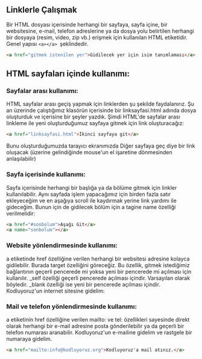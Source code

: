 ## Linklerle Çalışmak

Bir HTML dosyası içerisinde herhangi bir sayfaya, sayfa içine, bir websitesine, e-mail, telefon adreslerine ya da dosya yolu belirtilen herhangi bir dosyaya (resim, video, zip vb.) erişmek için kullanılan HTML etiketidir. Genel yapısı ```<a></a> ```şeklindedir.
```html
<a href="gitmek istenilen yer">Gidilecek yer için isim tanımlaması</a>
```
## HTML sayfaları içinde kullanımı:

### Sayfalar arası kullanımı:

HTML sayfalar arası geçiş yapmak için linklerden şu şekilde faydalanırız. Şu an üzerinde çalıştığımız klasörün içerisinde bir linksayfasi.html adında dosya oluşturduk ve içerisine bir şeyler yazdık. Şimdi HTML'de sayfalar arası linkleme ile yeni oluşturduğumuz sayfaya gitmek için link oluşturacağız:
```html
<a href="linksayfasi.html">İkinci sayfaya git</a>
```

Bunu oluşturduğumuzda tarayıcı ekranımızda Diğer sayfaya geç diye bir link oluşacak (üzerine gelindiğinde mouse'un el işaretine dönmesinden anlaşılabilir)

### Sayfa içerisinde kullanımı:

Sayfa içerisinde herhangi bir başlığa ya da bölüme gitmek için linkler kullanılabilir. Aynı sayfada işlem yapacağımız için birden fazla satır ekleyeceğim ve en aşağıya scroll ile kaydırmak yerine link yardımı ile gideceğim. Bunun için de gidilecek bölüm için a tagine name özelliği verilmelidir:
```html
<a href="#sonbolum">Aşağı Git</a>
<a name="sonbolum"></a>
```
### Website yönlendirmesinde kullanımı:
a etiketinde href özelliğine verilen herhangi bir websitesi adresine kolayca gidilebilir. Burada target özelliğini göreceğiz. Bu özellik, gitmek istediğimiz bağlantının geçerli pencerede mi yoksa yeni bir pencerede mi açılması için kullanılır. _self özelliği geçerli pencerede açılması içindir. Varsayılan olarak böyledir. _blank özelliği ise yeni bir pencerede açılması içindir. Kodluyoruz'un internet sitesine gidelim:

### Mail ve telefon yönlendirmesinde kullanımı:

a etiketinin href özelliğine verilen mailto: ve tel: özellikleri sayesinde direkt olarak herhangi bir e-mail adresine posta gönderilebilir ya da geçerli bir telefon numarası aranabilir. Kodluyoruz'un e-mailine gidelim ve rastgele bir numaraya gidelim.
```html
<a href="mailto:info@kodluyoruz.org">Kodluyoruz'a mail atınız.</a>
```
